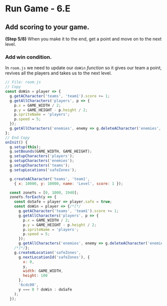 # Run Game - 6.E

## Add scoring to your game.

**(Step 5/8)** When you make it to the end, get a point and move on to the next level.

### Add win condition.

In `room.js` we need to update our `doWin` _function_ so it gives our team a point, revives all the players and takes us to the next level.

```javascript
// File: room.js
// Copy
const doWin = player => {
  g.getACharacter('teams', 'team1').score += 1;
  g.getAllCharacters('players', p => {
    p.x = GAME_WIDTH / 2;
    p.y = GAME_HEIGHT - p.height / 2;
    p.spriteName = 'players';
    p.speed = 5;
  });
  g.getAllCharacters('enemies', enemy => g.deleteACharacter('enemies', enemy.id));
};
// End Copy
onInit() {
  g.setup(this);
  g.setBounds(GAME_WIDTH, GAME_HEIGHT);
  g.setupCharacters('players');
  g.setupCharacters('enemies');
  g.setupCharacters('teams');
  g.setupLocations('safeZones');

  g.createACharacter('teams', 'team1',
    { x: 10000, y: 10000, name: 'Level', score: 1 });

  const zoneYs = [0, 1000, 1940];
  zoneYs.forEach(y => {
    const doSafe = player => player.safe = true;
    const doWin = player => {/*[*/
      g.getACharacter('teams', 'team1').score += 1;
      g.getAllCharacters('players', p => {
        p.x = GAME_WIDTH / 2;
        p.y = GAME_HEIGHT - p.height / 2;
        p.spriteName = 'players';
        p.speed = 5;
      });
      g.getAllCharacters('enemies', enemy => g.deleteACharacter('enemies', enemy.id));
    /*]*/};
    g.createALocation('safeZones',
      g.nextLocationId('safeZones'), {
        x: 0,
        y,
        width: GAME_WIDTH,
        height: 100
      },
      '6cdc00',
      y === 0 ? doWin : doSafe
    );
  });
```
